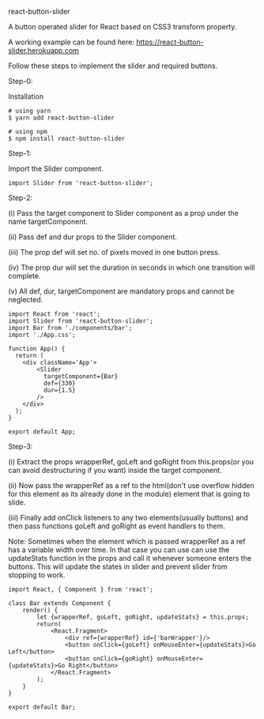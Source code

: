 react-button-slider

A button operated slider for React based on CSS3 transform property.

A working example can be found here: https://react-button-slider.herokuapp.com

Follow these steps to implement the slider and required buttons. 

Step-0: 

Installation

```
# using yarn
$ yarn add react-button-slider

# using npm
$ npm install react-button-slider
```

Step-1: 

Import the Slider component.

``` 
import Slider from 'react-button-slider';
```

Step-2: 

(i) Pass the target component to Slider component as a prop under the name targetComponent.

(ii) Pass def and dur props to the Slider component.

(iii) The prop def will set no. of pixels moved in one button press.

(iv) The prop dur will set the duration in seconds in which one transition will complete.

(v) All def, dur, targetComponent are mandatory props and cannot be neglected.


```
import React from 'react';
import Slider from 'react-button-slider';
import Bar from './components/bar';
import './App.css';

function App() {
  return (
    <div className='App'>
        <Slider 
          targetComponent={Bar}
          def={330}
          dur={1.5}
        />
    </div>
  );
}

export default App;
```

Step-3: 

(i) Extract the props wrapperRef, goLeft and goRight from this.props(or you can avoid destructuring if you want) inside the target component. 

(ii) Now pass the wrapperRef as a ref to the html(don't use overflow hidden for this element as its already done in the module) element that is going to slide. 

(iii) Finally add onClick listeners to any two elements(usually buttons) and then pass functions goLeft and goRight as event handlers to them.

Note: Sometimes when the element which is passed wrapperRef as a ref has a variable width over time. In that case you can use can use the updateStats function in the props and call it whenever someone enters the buttons. This will update the states in slider and prevent slider from stopping to work.

```
import React, { Component } from 'react';

class Bar extends Component {
    render() {
        let {wrapperRef, goLeft, goRight, updateStats} = this.props;
        return(
            <React.Fragment>
                <div ref={wrapperRef} id={'barWrapper'}/>
                <button onClick={goLeft} onMouseEnter={updateStats}>Go Left</button>
                <button onClick={goRight} onMouseEnter={updateStats}>Go Right</button>
            </React.Fragment>
        );
    }
}

export default Bar;
```
 

